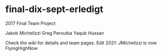 # final-dix-sept-erledigt
2017 Final Team Project

Jakob Michelizzi
Greg Peroutka
Yaqub Hussan

Check the wiki for details and team pages.
Edit 2021: JMichelizzi is now FlyingHighNow
